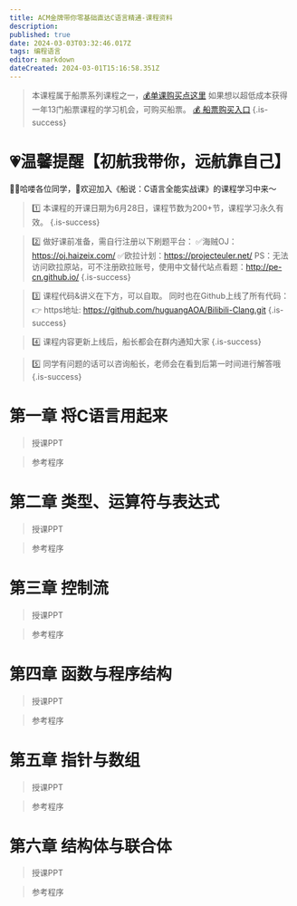 ```yaml
---
title: ACM金牌带你零基础直达C语言精通-课程资料
description: 
published: true
date: 2024-03-03T03:32:46.017Z
tags: 编程语言
editor: markdown
dateCreated: 2024-03-01T15:16:58.351Z
---
```


> 本课程属于船票系列课程之一，[💰单课购买点这里](https://www.bilibili.com/cheese/play/ss3380)
如果想以超低成本获得一年13门船票课程的学习机会，可购买船票。
[💰 船票购买入口](https://www.bilibili.com/cheese/pages/packageCourseDetail?productId=598)
{.is-success}

# 💗温馨提醒【初航我带你，远航靠自己】

🙋‍♂️哈喽各位同学，👏欢迎加入《船说：C语言全能实战课》的课程学习中来～

> 1️⃣ 本课程的开课日期为6月28日，课程节数为200+节，课程学习永久有效。
{.is-success}

> 2️⃣ 做好课前准备，需自行注册以下刷题平台：
✅海贼OJ：https://oj.haizeix.com/
✅欧拉计划：https://projecteuler.net/
PS：无法访问欧拉原站，可不注册欧拉账号，使用中文替代站点看题：http://pe-cn.github.io/
{.is-success}

> 3️⃣ 课程代码&讲义在下方，可以自取。
> 同时也在Github上线了所有代码：👉 https地址: https://github.com/huguangAOA/Bilibili-Clang.git
{.is-success}

> 4️⃣ 课程内容更新上线后，船长都会在群内通知大家
{.is-success}

> 5️⃣ 同学有问题的话可以咨询船长，老师会在看到后第一时间进行解答哦
{.is-success}


# 第一章 将C语言用起来
> 授课PPT

> 参考程序


# 第二章 类型、运算符与表达式
> 授课PPT

> 参考程序



# 第三章 控制流
> 授课PPT

> 参考程序



# 第四章 函数与程序结构
> 授课PPT

> 参考程序



# 第五章 指针与数组
> 授课PPT

> 参考程序



# 第六章 结构体与联合体
> 授课PPT

> 参考程序


